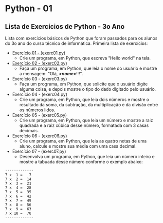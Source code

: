 # Python - 01
## Lista de Exercícios de Python - 3o Ano
Lista com exercícios básicos de Python que foram passados para os alunos do 3o ano do curso técnico de informática.
Primeira lista de exercícios:
- [Exercício 01 - (exerc01.py)](./exerc01.md)
    - Crie um programa, em Python, que escreva "Hello world" na tela.
- [Exercício 02 - (exerc02.py)](./exerc02.md)
    - Faça um programa, em Python, que leia o nome do usuário e mostre a mensagem: "Olá, ***\<nome\>***!!!".
- Exercício 03 - (exerc03.py)
    - Faça um programa, em Python, que solicite que o usuário digite alguma coisa, e depois mostre o tipo do dado digitado pelo usuário.
- Exercício 04 - (exerc04.py)
    - Crie um programa, em Python, que leia dois números e mostre o resultado da soma, da subtração, da multiplicação e da divisão entre os números lidos.
- Exercício 05 - (exerc05.py)
    - Crie um programa, em Python, que leia um número e mostre a raiz quadrada e a raiz cúbica desse número, formatada com 3 casas decimais.
- Exercício 06 - (exerc06.py)
    - Crie um programa, em Python, que leia as quatro notas de uma aluno, calcule e mostre sua média com uma casa decimal.
- Exercício 07 - (exerc07.py)
    - Desenvolva um programa, em Python, que leia um número inteiro e mostre a tabuada desse número conforme o exemplo abaixo:
```
-------------
7 x  1 =   7
7 x  2 =  14
7 x  3 =  21
7 x  4 =  28
7 x  5 =  35
7 x  6 =  42
7 x  7 =  49
7 x  8 =  56
7 x  9 =  63
7 x 10 =  70
-------------
```
